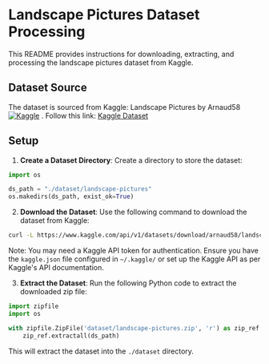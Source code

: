 # Landscape Pictures Dataset Processing

This README provides instructions for downloading, extracting, and processing the landscape pictures dataset from Kaggle.

## Dataset Source

The dataset is sourced from Kaggle: Landscape Pictures by Arnaud58 [![Kaggle](https://img.shields.io/badge/Dataset-Kaggle-blue.svg)](https://www.kaggle.com/datasets/arnaud58/landscape-pictures)
. Follow this link: [Kaggle Dataset](https://www.kaggle.com/datasets/arnaud58/landscape-pictures)

## Setup

1. **Create a Dataset Directory**: Create a directory to store the dataset:

```python
import os

ds_path = "./dataset/landscape-pictures"
os.makedirs(ds_path, exist_ok=True)
```

2. **Download the Dataset**: Use the following command to download the dataset from Kaggle:

```bash
curl -L https://www.kaggle.com/api/v1/datasets/download/arnaud58/landscape-pictures -o ./dataset/landscape-pictures.zip
```

Note: You may need a Kaggle API token for authentication. Ensure you have the `kaggle.json` file configured in `~/.kaggle/` or set up the Kaggle API as per Kaggle's API documentation.

3. **Extract the Dataset**: Run the following Python code to extract the downloaded zip file:

```python
import zipfile
import os

with zipfile.ZipFile('dataset/landscape-pictures.zip', 'r') as zip_ref:
    zip_ref.extractall(ds_path)
```

This will extract the dataset into the `./dataset` directory.
